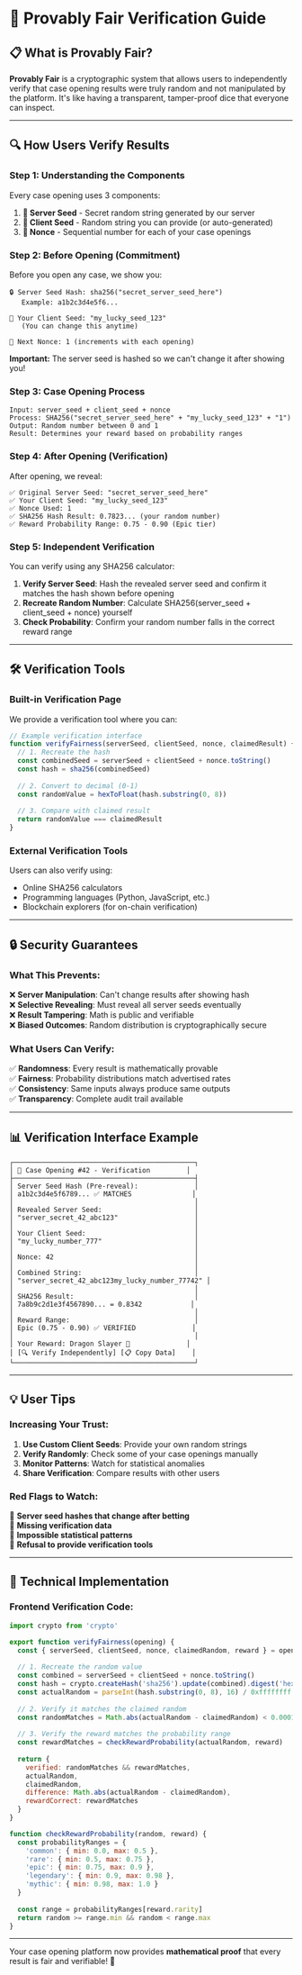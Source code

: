 # 🎲 Provably Fair Verification Guide

## 📋 What is Provably Fair?

**Provably Fair** is a cryptographic system that allows users to independently verify that case opening results were truly random and not manipulated by the platform. It's like having a transparent, tamper-proof dice that everyone can inspect.

---

## 🔍 How Users Verify Results

### **Step 1: Understanding the Components**

Every case opening uses 3 components:

1. **🔐 Server Seed** - Secret random string generated by our server
2. **🎯 Client Seed** - Random string you can provide (or auto-generated)
3. **🔢 Nonce** - Sequential number for each of your case openings

### **Step 2: Before Opening (Commitment)**

Before you open any case, we show you:

```
🔒 Server Seed Hash: sha256("secret_server_seed_here")
   Example: a1b2c3d4e5f6...

🎯 Your Client Seed: "my_lucky_seed_123"
   (You can change this anytime)

🔢 Next Nonce: 1 (increments with each opening)
```

**Important:** The server seed is hashed so we can't change it after showing you!

### **Step 3: Case Opening Process**

```
Input: server_seed + client_seed + nonce
Process: SHA256("secret_server_seed_here" + "my_lucky_seed_123" + "1")
Output: Random number between 0 and 1
Result: Determines your reward based on probability ranges
```

### **Step 4: After Opening (Verification)**

After opening, we reveal:

```
✅ Original Server Seed: "secret_server_seed_here"
✅ Your Client Seed: "my_lucky_seed_123"  
✅ Nonce Used: 1
✅ SHA256 Hash Result: 0.7823... (your random number)
✅ Reward Probability Range: 0.75 - 0.90 (Epic tier)
```

### **Step 5: Independent Verification**

You can verify using any SHA256 calculator:

1. **Verify Server Seed**: Hash the revealed server seed and confirm it matches the hash shown before opening
2. **Recreate Random Number**: Calculate SHA256(server_seed + client_seed + nonce) yourself
3. **Check Probability**: Confirm your random number falls in the correct reward range

---

## 🛠️ Verification Tools

### **Built-in Verification Page**

We provide a verification tool where you can:

```javascript
// Example verification interface
function verifyFairness(serverSeed, clientSeed, nonce, claimedResult) {
  // 1. Recreate the hash
  const combinedSeed = serverSeed + clientSeed + nonce.toString()
  const hash = sha256(combinedSeed)
  
  // 2. Convert to decimal (0-1)
  const randomValue = hexToFloat(hash.substring(0, 8))
  
  // 3. Compare with claimed result
  return randomValue === claimedResult
}
```

### **External Verification Tools**

Users can also verify using:
- Online SHA256 calculators
- Programming languages (Python, JavaScript, etc.)
- Blockchain explorers (for on-chain verification)

---

## 🔒 Security Guarantees

### **What This Prevents:**

❌ **Server Manipulation**: Can't change results after showing hash  
❌ **Selective Revealing**: Must reveal all server seeds eventually  
❌ **Result Tampering**: Math is public and verifiable  
❌ **Biased Outcomes**: Random distribution is cryptographically secure  

### **What Users Can Verify:**

✅ **Randomness**: Every result is mathematically provable  
✅ **Fairness**: Probability distributions match advertised rates  
✅ **Consistency**: Same inputs always produce same outputs  
✅ **Transparency**: Complete audit trail available  

---

## 📊 Verification Interface Example

```
┌─────────────────────────────────────────────┐
│ 🎲 Case Opening #42 - Verification         │
├─────────────────────────────────────────────┤
│ Server Seed Hash (Pre-reveal):              │
│ a1b2c3d4e5f6789... ✅ MATCHES               │
│                                             │
│ Revealed Server Seed:                       │
│ "server_secret_42_abc123"                   │
│                                             │
│ Your Client Seed:                           │
│ "my_lucky_number_777"                       │
│                                             │
│ Nonce: 42                                   │
│                                             │
│ Combined String:                            │
│ "server_secret_42_abc123my_lucky_number_77742" │
│                                             │
│ SHA256 Result:                              │
│ 7a8b9c2d1e3f4567890... = 0.8342            │
│                                             │
│ Reward Range:                               │
│ Epic (0.75 - 0.90) ✅ VERIFIED              │
│                                             │
│ Your Reward: Dragon Slayer 🐉              │
│ [🔍 Verify Independently] [📋 Copy Data]    │
└─────────────────────────────────────────────┘
```

---

## 💡 User Tips

### **Increasing Your Trust:**

1. **Use Custom Client Seeds**: Provide your own random strings
2. **Verify Randomly**: Check some of your case openings manually
3. **Monitor Patterns**: Watch for statistical anomalies
4. **Share Verification**: Compare results with other users

### **Red Flags to Watch:**

🚨 **Server seed hashes that change after betting**  
🚨 **Missing verification data**  
🚨 **Impossible statistical patterns**  
🚨 **Refusal to provide verification tools**  

---

## 🧪 Technical Implementation

### **Frontend Verification Code:**

```javascript
import crypto from 'crypto'

export function verifyFairness(opening) {
  const { serverSeed, clientSeed, nonce, claimedRandom, reward } = opening
  
  // 1. Recreate the random value
  const combined = serverSeed + clientSeed + nonce.toString()
  const hash = crypto.createHash('sha256').update(combined).digest('hex')
  const actualRandom = parseInt(hash.substring(0, 8), 16) / 0xffffffff
  
  // 2. Verify it matches the claimed random
  const randomMatches = Math.abs(actualRandom - claimedRandom) < 0.0001
  
  // 3. Verify the reward matches the probability range
  const rewardMatches = checkRewardProbability(actualRandom, reward)
  
  return {
    verified: randomMatches && rewardMatches,
    actualRandom,
    claimedRandom,
    difference: Math.abs(actualRandom - claimedRandom),
    rewardCorrect: rewardMatches
  }
}

function checkRewardProbability(random, reward) {
  const probabilityRanges = {
    'common': { min: 0.0, max: 0.5 },
    'rare': { min: 0.5, max: 0.75 },
    'epic': { min: 0.75, max: 0.9 },
    'legendary': { min: 0.9, max: 0.98 },
    'mythic': { min: 0.98, max: 1.0 }
  }
  
  const range = probabilityRanges[reward.rarity]
  return random >= range.min && random < range.max
}
```

---

Your case opening platform now provides **mathematical proof** that every result is fair and verifiable! 🎯 